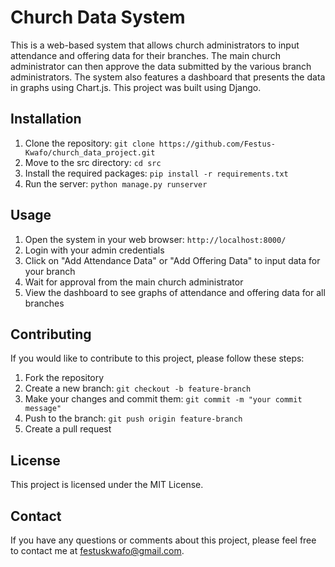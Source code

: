 # Church Data System

This is a web-based system that allows church administrators to input attendance and offering data for their branches. The main church administrator can then approve the data submitted by the various branch administrators. The system also features a dashboard that presents the data in graphs using Chart.js. This project was built using Django.

## Installation

1. Clone the repository: `git clone https://github.com/Festus-Kwafo/church_data_project.git`
2. Move to the src directory: `cd src`
2. Install the required packages: `pip install -r requirements.txt`
3. Run the server: `python manage.py runserver`

## Usage

1. Open the system in your web browser: `http://localhost:8000/`
2. Login with your admin credentials
3. Click on "Add Attendance Data" or "Add Offering Data" to input data for your branch
4. Wait for approval from the main church administrator
5. View the dashboard to see graphs of attendance and offering data for all branches

## Contributing

If you would like to contribute to this project, please follow these steps:

1. Fork the repository
2. Create a new branch: `git checkout -b feature-branch`
3. Make your changes and commit them: `git commit -m "your commit message"`
4. Push to the branch: `git push origin feature-branch`
5. Create a pull request


## License

This project is licensed under the MIT License.

## Contact

If you have any questions or comments about this project, please feel free to contact me at festuskwafo@gmail.com.
